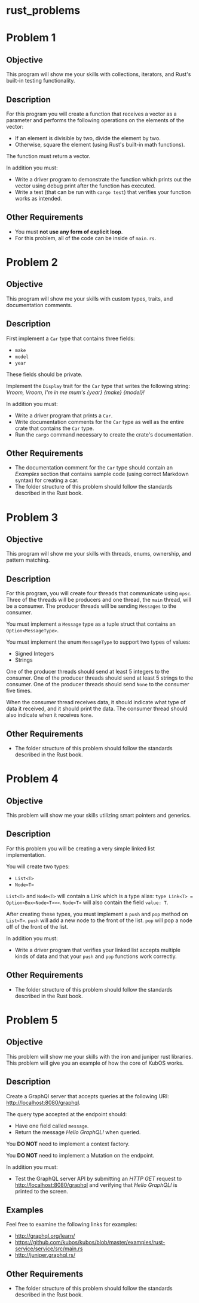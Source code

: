 # rust_problems

# Problem 1

## Objective

This program will show me your skills with collections, iterators, and Rust's built-in testing functionality.

## Description

For this program you will create a function that receives a vector as a parameter and performs the following operations on the elements of the vector:
* If an element is divisible by two, divide the element by two.
* Otherwise, square the element (using Rust's built-in math functions).

The function must return a vector.

In addition you must:
* Write a driver program to demonstrate the function which prints out the vector using debug print after the function has executed.
* Write a test (that can be run with `cargo test`) that verifies your function works as intended.

## Other Requirements

* You must **not use any form of explicit loop**.
* For this problem, all of the code can be inside of `main.rs`.

# Problem 2

## Objective

This program will show me your skills with custom types, traits, and documentation comments.

## Description

First implement a `Car` type that contains three fields:
* `make`
* `model`
* `year`

These fields should be private.

Implement the `Display` trait for the `Car` type that writes the following string: *Vroom, Vroom, I'm in me mum's {year} {make} {model}!*

In addition you must:
* Write a driver program that prints a `Car`.
* Write documentation comments for the `Car` type as well as the entire crate that contains the `Car` type.
* Run the `cargo` command necessary to create the crate's documentation.

## Other Requirements

* The documentation comment for the `Car` type should contain an *Examples* section that contains sample code (using correct Markdown syntax) for creating a car.
* The folder structure of this problem should follow the standards described in the Rust book.

# Problem 3

## Objective

This program will show me your skills with threads, enums, ownership, and pattern matching.

## Description

For this program, you will create four threads that communicate using `mpsc`. Three of the threads will be producers and one thread, the `main` thread, will be a consumer. The producer threads will be sending `Messages` to the consumer.

You must implement a `Message` type as a tuple struct that contains an `Option<MessageType>`.

You must implement the enum `MessageType` to support two types of values:
* Signed Integers
* Strings

One of the producer threads should send at least 5 integers to the consumer. One of the producer threads should send at least 5 strings to the consumer. One of the producer threads should send `None` to the consumer five times.

When the consumer thread receives data, it should indicate what type of data it received, and it should print the data. The consumer thread should also indicate when it receives `None`.

## Other Requirements

* The folder structure of this problem should follow the standards described in the Rust book.

# Problem 4

## Objective

This problem will show me your skills utilizing smart pointers and generics.

## Description

For this problem you will be creating a very simple linked list implementation.

You will create two types:
* `List<T>`
* `Node<T>`

`List<T>` and `Node<T>` will contain a Link<T> which is a type alias: `type Link<T> = Option<Box<Node<T>>>`. `Node<T>` will also contain the field `value: T`.

After creating these types, you must implement a `push` and `pop` method on `List<T>`. `push` will add a new node to the front of the list. `pop` will pop a node off of the front of the list.

In addition you must:
* Write a driver program that verifies your linked list accepts multiple kinds of data and that your `push` and `pop` functions work correctly.

## Other Requirements

* The folder structure of this problem should follow the standards described in the Rust book.

# Problem 5

## Objective

This problem will show me your skills with the iron and juniper rust libraries. This problem will give you an example of how the core of KubOS works. 

## Description

Create a GraphQl server that accepts queries at the following URI: <http://localhost:8080/graphql>.

The query type accepted at the endpoint should:
* Have one field called `message`.
* Return the message *Hello GraphQL!* when queried.

You **DO NOT** need to implement a context factory.

You **DO NOT** need to implement a Mutation on the endpoint.

In addition you must:
* Test the GraphQL server API by submitting an *HTTP GET* request to <http://localhost:8080/graphql> and verifying that *Hello GraphQL!* is printed to the screen.

## Examples

Feel free to examine the following links for examples:
* <http://graphql.org/learn/>
* <https://github.com/kubos/kubos/blob/master/examples/rust-service/service/src/main.rs>
* <http://juniper.graphql.rs/>

## Other Requirements

* The folder structure of this problem should follow the standards described in the Rust book.
